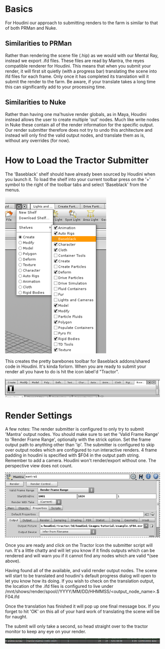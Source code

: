 # Basics

For Houdini our approach to submitting renders to the farm is similar to that of both PRMan and Nuke. 

## Similarities to PRMan

Rather than rendering the scene file (.hip) as we would with our Mental Ray, instead we export .ifd files. These files are read by Mantra, the reyes compatible renderer for Houdini.
This means that when you submit your render, it will first sit quietly (with a progress bar) translating the scene into ifd files for each frame. Only once it has completed its translation will it submit the render to the farm. Be aware, if your translate takes a long time this can significantly add to your processing time.

## Similarities to Nuke

Rather than having one ma'husive render globals, as in Maya, Houdini instead allows the user to create multiple 'out' nodes. Much like write nodes in Nuke these contain all of the render information for the specific output. Our render submitter therefore does not try to undo this architecture and instead will only find the valid output nodes, and translate them as is, without any overrides (for now).

# How to Load the Tractor Submitter

The 'Baseblack' shelf should have already been sourced by Houdini when you launch it. To load the shelf into your current toolbar press on the '+' symbol to the right of the toolbar tabs and select 'Baseblack' from the menus.

 ![](./imgs/Screenshot-1.png)                          

This creates the pretty barebones toolbar for Baseblack addons/shared code in Houdini. It's kinda forlorn. 
When you are ready to submit your render all you have to do is hit the icon label'd "Tractor".

  ![](./imgs/Screenshot-2.png)                         

# Render Settings

A few notes:
The render submitter is configured to only try to submit 'Mantra' output nodes. 
You should make sure to set the 'Valid Frame Range' to 'Render Frame Range', optionally with the strick option.
Set the frame output path to anything other than 'ip'. The submitter is configured to skip over output nodes which are configured to run interactive renders.
4 frame padding in houdini is specified with $F04 in the output path string.
Remember to add a camera. Houdini won't render/export without one. The perspective view does not count.
                           
 ![](./imgs/Screenshot-3.png)

Once you are ready and click on the Tractor Icon the submitter script will run. It's a little chatty and will let you know if it finds outputs which can be rendered and will warn you if it cannot find any nodes which are valid *(see above).

                           

Having found all of the available, and valid render output nodes. The scene will start to be translated and houdini's default progress dialog will open to let you know how its doing.
If you wish to check on the translation output, the location of the .ifd files is configured to live under /mnt/shows/render/spool/<username>/YYYY/MM/DD/HHMMSS/<output_node_name>.$F04.ifd

Once the translation has finished it will pop up one final message box. If you forget to hit 'OK' on this all of your hard work of translating the scene will be for naught. 

                           

The submit will only take a second, so head straight over to the tractor monitor to keep any eye on your render.

![](./imgs/Screenshot-4.png)                      



